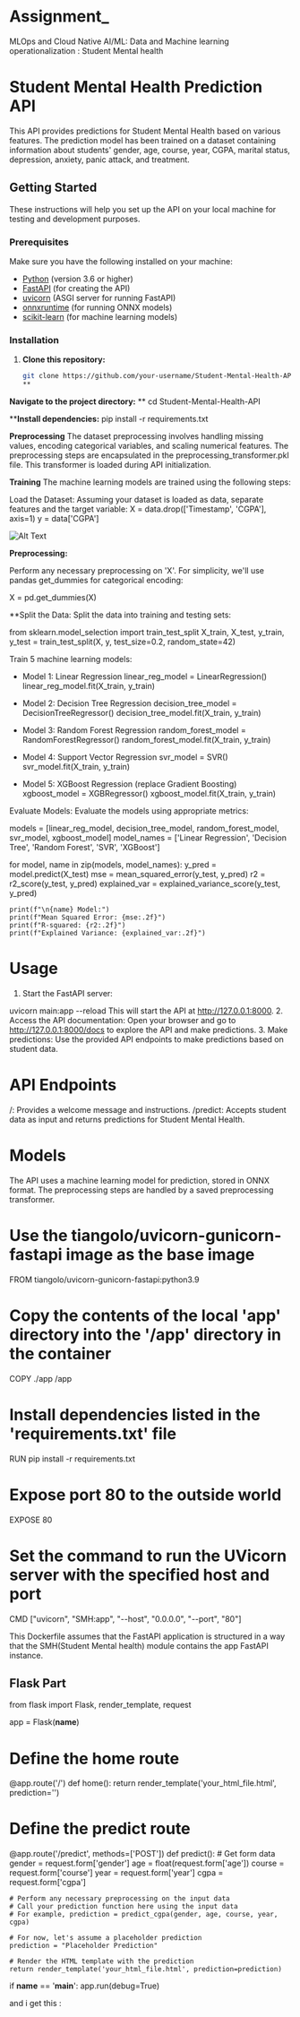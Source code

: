 # Assignment_
MLOps and Cloud Native  AI/ML: Data and Machine  learning operationalization :
Student Mental health

# Student Mental Health Prediction API

This API provides predictions for Student Mental Health based on various features. The prediction model has been trained on a dataset containing information about students' gender, age, course, year, CGPA, marital status, depression, anxiety, panic attack, and treatment.

## Getting Started

These instructions will help you set up the API on your local machine for testing and development purposes.

### Prerequisites

Make sure you have the following installed on your machine:

- [Python](https://www.python.org/) (version 3.6 or higher)
- [FastAPI](https://fastapi.tiangolo.com/) (for creating the API)
- [uvicorn](https://www.uvicorn.org/) (ASGI server for running FastAPI)
- [onnxruntime](https://onnxruntime.ai/) (for running ONNX models)
- [scikit-learn](https://scikit-learn.org/) (for machine learning models)

### Installation

1. **Clone this repository:**

   ```bash
   git clone https://github.com/your-username/Student-Mental-Health-API.git
   **
**Navigate to the project directory:**
**
cd Student-Mental-Health-API

****Install dependencies:**
pip install -r requirements.txt

**Preprocessing**
The dataset preprocessing involves handling missing values, encoding categorical variables, and scaling numerical features. The preprocessing steps are encapsulated in the preprocessing_transformer.pkl file. This transformer is loaded during API initialization.

**Training**
The machine learning models are trained using the following steps:

Load the Dataset:
Assuming your dataset is loaded as data, separate features and the target variable:
X = data.drop(['Timestamp', 'CGPA'], axis=1)
y = data['CGPA']

![Alt Text](student_mental_health_API/preprocessing1.PNG)

**Preprocessing:**

Perform any necessary preprocessing on 'X'. For simplicity, we'll use pandas get_dummies for categorical encoding:

X = pd.get_dummies(X)

**Split the Data:
Split the data into training and testing sets:


from sklearn.model_selection import train_test_split
X_train, X_test, y_train, y_test = train_test_split(X, y, test_size=0.2, random_state=42)

Train 5 machine learning models:
* Model 1: Linear Regression
linear_reg_model = LinearRegression()
linear_reg_model.fit(X_train, y_train)

* Model 2: Decision Tree Regression
decision_tree_model = DecisionTreeRegressor()
decision_tree_model.fit(X_train, y_train)

* Model 3: Random Forest Regression
random_forest_model = RandomForestRegressor()
random_forest_model.fit(X_train, y_train)

* Model 4: Support Vector Regression
svr_model = SVR()
svr_model.fit(X_train, y_train)

* Model 5: XGBoost Regression (replace Gradient Boosting)
xgboost_model = XGBRegressor()
xgboost_model.fit(X_train, y_train)

Evaluate Models:
Evaluate the models using appropriate metrics:

models = [linear_reg_model, decision_tree_model, random_forest_model, svr_model, xgboost_model]
model_names = ['Linear Regression', 'Decision Tree', 'Random Forest', 'SVR', 'XGBoost']

for model, name in zip(models, model_names):
    y_pred = model.predict(X_test)
    mse = mean_squared_error(y_test, y_pred)
    r2 = r2_score(y_test, y_pred)
    explained_var = explained_variance_score(y_test, y_pred)

    print(f"\n{name} Model:")
    print(f"Mean Squared Error: {mse:.2f}")
    print(f"R-squared: {r2:.2f}")
    print(f"Explained Variance: {explained_var:.2f}")

  # Usage
1. Start the FastAPI server:

uvicorn main:app --reload
This will start the API at http://127.0.0.1:8000.
2. Access the API documentation:
Open your browser and go to http://127.0.0.1:8000/docs to explore the API and make predictions.
3. Make predictions:
Use the provided API endpoints to make predictions based on student data.
# API Endpoints
/: Provides a welcome message and instructions.
/predict: Accepts student data as input and returns predictions for Student Mental Health.
# Models
The API uses a machine learning model for prediction, stored in ONNX format. The preprocessing steps are handled by a saved preprocessing transformer.
# Use the tiangolo/uvicorn-gunicorn-fastapi image as the base image
FROM tiangolo/uvicorn-gunicorn-fastapi:python3.9

# Copy the contents of the local 'app' directory into the '/app' directory in the container
COPY ./app /app

# Install dependencies listed in the 'requirements.txt' file
RUN pip install -r requirements.txt

# Expose port 80 to the outside world
EXPOSE 80

# Set the command to run the UVicorn server with the specified host and port
CMD ["uvicorn", "SMH:app", "--host", "0.0.0.0", "--port", "80"]


This Dockerfile assumes that the FastAPI application is structured in a way that the SMH(Student Mental health) module contains the app FastAPI instance.

## Flask Part 
from flask import Flask, render_template, request

app = Flask(__name__)

# Define the home route
@app.route('/')
def home():
    return render_template('your_html_file.html', prediction='')

# Define the predict route
@app.route('/predict', methods=['POST'])
def predict():
    # Get form data
    gender = request.form['gender']
    age = float(request.form['age'])
    course = request.form['course']
    year = request.form['year']
    cgpa = request.form['cgpa']

    # Perform any necessary preprocessing on the input data
    # Call your prediction function here using the input data
    # For example, prediction = predict_cgpa(gender, age, course, year, cgpa)

    # For now, let's assume a placeholder prediction
    prediction = "Placeholder Prediction"

    # Render the HTML template with the prediction
    return render_template('your_html_file.html', prediction=prediction)

if __name__ == '__main__':
    app.run(debug=True)
    
and i get this : 







